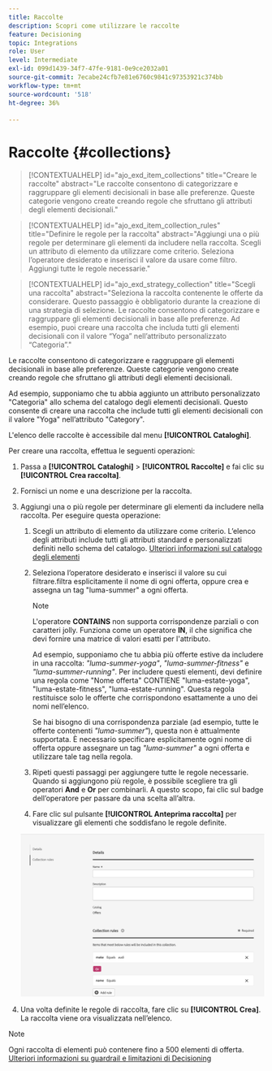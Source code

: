 ```yaml
---
title: Raccolte
description: Scopri come utilizzare le raccolte
feature: Decisioning
topic: Integrations
role: User
level: Intermediate
exl-id: 099d1439-34f7-47fe-9181-0e9ce2032a01
source-git-commit: 7ecabe24cfb7e81e6760c9841c97353921c374bb
workflow-type: tm+mt
source-wordcount: '518'
ht-degree: 36%

---
```


# Raccolte {#collections}

>[!CONTEXTUALHELP]
>id="ajo_exd_item_collections"
>title="Creare le raccolte"
>abstract="Le raccolte consentono di categorizzare e raggruppare gli elementi decisionali in base alle preferenze. Queste categorie vengono create creando regole che sfruttano gli attributi degli elementi decisionali."

>[!CONTEXTUALHELP]
>id="ajo_exd_item_collection_rules"
>title="Definire le regole per la raccolta"
>abstract="Aggiungi una o più regole per determinare gli elementi da includere nella raccolta. Scegli un attributo di elemento da utilizzare come criterio. Seleziona l’operatore desiderato e inserisci il valore da usare come filtro. Aggiungi tutte le regole necessarie."

>[!CONTEXTUALHELP]
>id="ajo_exd_strategy_collection"
>title="Scegli una raccolta"
>abstract="Seleziona la raccolta contenente le offerte da considerare. Questo passaggio è obbligatorio durante la creazione di una strategia di selezione. Le raccolte consentono di categorizzare e raggruppare gli elementi decisionali in base alle preferenze. Ad esempio, puoi creare una raccolta che includa tutti gli elementi decisionali con il valore “Yoga” nell’attributo personalizzato “Categoria”."

Le raccolte consentono di categorizzare e raggruppare gli elementi decisionali in base alle preferenze. Queste categorie vengono create creando regole che sfruttano gli attributi degli elementi decisionali.

Ad esempio, supponiamo che tu abbia aggiunto un attributo personalizzato &quot;Categoria&quot; allo schema del catalogo degli elementi decisionali. Questo consente di creare una raccolta che include tutti gli elementi decisionali con il valore &quot;Yoga&quot; nell’attributo &quot;Category&quot;.

L&#39;elenco delle raccolte è accessibile dal menu **[!UICONTROL Cataloghi]**.

Per creare una raccolta, effettua le seguenti operazioni:

1. Passa a **[!UICONTROL Cataloghi]** > **[!UICONTROL Raccolte]** e fai clic su **[!UICONTROL Crea raccolta]**.
1. Fornisci un nome e una descrizione per la raccolta.
1. Aggiungi una o più regole per determinare gli elementi da includere nella raccolta. Per eseguire questa operazione:

   1. Scegli un attributo di elemento da utilizzare come criterio. L’elenco degli attributi include tutti gli attributi standard e personalizzati definiti nello schema del catalogo. [Ulteriori informazioni sul catalogo degli elementi](catalogs.md)
   1. Seleziona l’operatore desiderato e inserisci il valore su cui filtrare.filtra esplicitamente il nome di ogni offerta, oppure crea e assegna un tag &quot;luma-summer&quot; a ogni offerta.

      >[!NOTE]
      >
      >L&#39;operatore **CONTAINS** non supporta corrispondenze parziali o con caratteri jolly. Funziona come un operatore **IN**, il che significa che devi fornire una matrice di valori esatti per l&#39;attributo.
      >
      >Ad esempio, supponiamo che tu abbia più offerte estive da includere in una raccolta: *&quot;luma-summer-yoga&quot;*, *&quot;luma-summer-fitness&quot;* e *&quot;luma-summer-running&quot;*. Per includere questi elementi, devi definire una regola come &quot;Nome offerta&quot; CONTIENE &quot;luma-estate-yoga&quot;, &quot;luma-estate-fitness&quot;, &quot;luma-estate-running&quot;. Questa regola restituisce solo le offerte che corrispondono esattamente a uno dei nomi nell’elenco.
      >
      >Se hai bisogno di una corrispondenza parziale (ad esempio, tutte le offerte contenenti *&quot;luma-summer&quot;*), questa non è attualmente supportata. È necessario specificare esplicitamente ogni nome di offerta oppure assegnare un tag *&quot;luma-summer&quot;* a ogni offerta e utilizzare tale tag nella regola.

   1. Ripeti questi passaggi per aggiungere tutte le regole necessarie. Quando si aggiungono più regole, è possibile scegliere tra gli operatori **And** e **Or** per combinarli. A questo scopo, fai clic sul badge dell’operatore per passare da una scelta all’altra.
   1. Fare clic sul pulsante **[!UICONTROL Anteprima raccolta]** per visualizzare gli elementi che soddisfano le regole definite.

   ![](assets/collection-create.png)

1. Una volta definite le regole di raccolta, fare clic su **[!UICONTROL Crea]**. La raccolta viene ora visualizzata nell’elenco.

>[!NOTE]
>
>Ogni raccolta di elementi può contenere fino a 500 elementi di offerta. [Ulteriori informazioni su guardrail e limitazioni di Decisioning](gs-experience-decisioning.md#guardrails)
